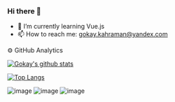 ### Hi there 👋


- 🌱 I’m currently learning Vue.js
- 📫 How to reach me: gokay.kahraman@yandex.com


⚙️ GitHub Analytics

[![Gokay's github stats](https://github-readme-stats.vercel.app/api?username=GokayKahraman&count_private=true&show_icons=true&theme=dark&hide_rank=false&&hide=issues,contribs)](https://github.com/anuraghazra/github-readme-stat)

[![Top Langs](https://github-readme-stats.vercel.app/api/top-langs/?username=GokayKahraman&layout=compact&theme=dark)](https://github.com/anuraghazra/github-readme-stats)




![image](https://user-images.githubusercontent.com/54667236/130208107-0119634f-7752-445b-bb0a-84e70b735b32.png) ![image](https://user-images.githubusercontent.com/54667236/130207522-464fb070-7774-4af7-80c3-967aacd75dd2.png) ![image](https://user-images.githubusercontent.com/54667236/130208712-d7a0ed11-5679-4c35-895d-862889f13369.png)


